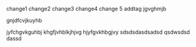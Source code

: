 change1
change2
change3
change4
change 5
addtag
jgvghmjb

gnjdfcvjkuyhb

jyfchgvkguhbj
khgfjvhblkjhjvg
hjyfgvkhbgjvy
sdsdsdasdsadsd
qsdwsdsd
dassd

